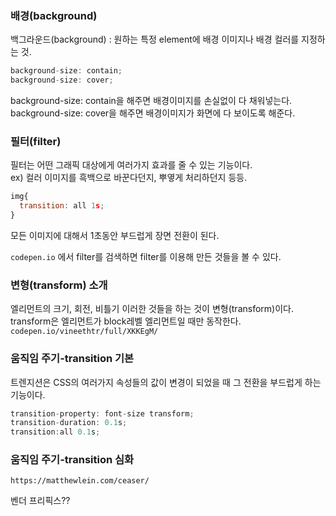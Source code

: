 ### 배경(background)

백그라운드(background) : 원하는 특정 element에 배경 이미지나 배경 컬러를 지정하는 것.  

```javascript
background-size: contain;
background-size: cover;
```

background-size: contain을 해주면 배경이미지를 손실없이 다 채워넣는다.
background-size: cover을 해주면 배경이미지가 화면에 다 보이도록 해준다.


### 필터(filter)

필터는 어떤 그래픽 대상에게 여러가지 효과를 줄 수 있는 기능이다.  
ex) 컬러 이미지를 흑백으로 바꾼다던지, 뿌옇게 처리하던지 등등.  

```javascript
img{
  transition: all 1s;
}
```

모든 이미지에 대해서 1초동안 부드럽게 장면 전환이 된다.  

`codepen.io` 에서 filter를 검색하면 filter를 이용해 만든 것들을 볼 수 있다.  


### 변형(transform) 소개

엘리먼트의 크기, 회전, 비틀기 이러한 것들을 하는 것이 변형(transform)이다.  
transform은 엘리먼트가 block레벨 엘리먼트일 때만 동작한다.  
`codepen.io/vineethtr/full/XKKEgM/`  


### 움직임 주기-transition 기본

트렌지션은 CSS의 여러가지 속성들의 값이 변경이 되었을 때 그 전환을 부드럽게 하는 기능이다.  

```javascript
transition-property: font-size transform;
transition-duration: 0.1s;
transition:all 0.1s;
```  


### 움직임 주기-transition 심화

`https://matthewlein.com/ceaser/`

벤더 프리픽스??
